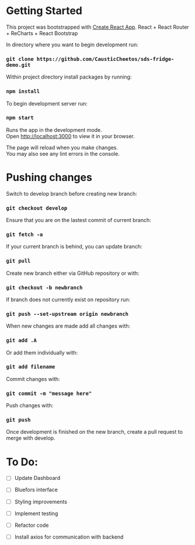 # Getting Started

This project was bootstrapped with [Create React App](https://github.com/facebook/create-react-app). React + React Router + ReCharts + React Bootstrap

In directory where you want to begin development run:

### `git clone https://github.com/CausticCheetos/sds-fridge-demo.git`

Within project directory install packages by running:

### `npm install`

To begin development server run:

### `npm start`

Runs the app in the development mode.\
Open [http://localhost:3000](http://localhost:3000) to view it in your browser.

The page will reload when you make changes.\
You may also see any lint errors in the console.

# Pushing changes

Switch to develop branch before creating new branch:

### `git checkout develop`

Ensure that you are on the lastest commit of current branch:

### `git fetch -a`

If your current branch is behind, you can update branch:

### `git pull`

Create new branch either via GitHub repository or with:

### `git checkout -b newbranch`

If branch does not currently exist on repository run:

### `git push --set-upstream origin newbranch`

When new changes are made add all changes with:

### `git add .A`

Or add them individually with:

### `git add filename`

Commit changes with:

### `git commit -m "message here"`

Push changes with:

### `git push`

Once development is finished on the new branch, create a pull request to merge with develop.

# To Do:

- [ ] Update Dashboard
- [ ] Bluefors interface
- [ ] Styling improvements
- [ ] Implement testing
- [ ] Refactor code
- [ ] Install axios for communication with backend


